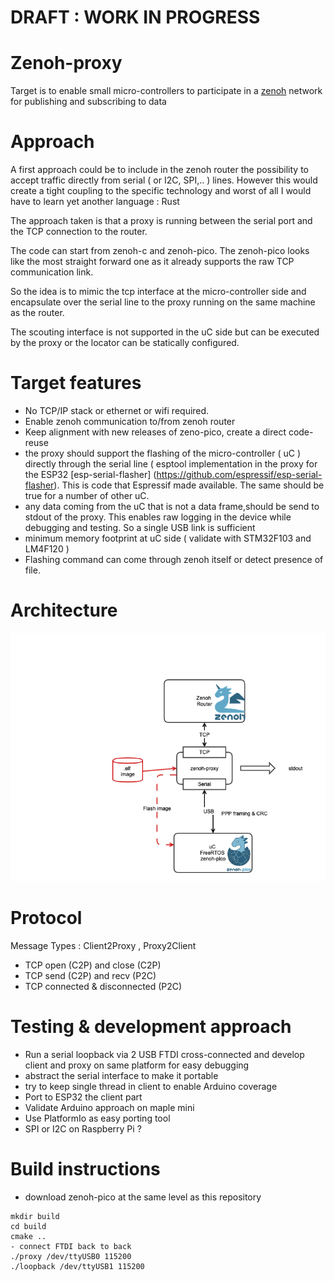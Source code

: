 # DRAFT : WORK IN PROGRESS
# Zenoh-proxy
Target is to enable small micro-controllers to participate in a [zenoh](http://zenoh.io) network for publishing and subscribing to data
# Approach
A first approach could be to include in the zenoh router the possibility to accept traffic directly from serial ( or I2C, SPI,.. ) lines. 
However this would create a tight coupling to the specific technology and worst of all I would have to learn yet another language : Rust

The approach taken is that a proxy is running between the serial port and the TCP connection to the router.

The code can start from zenoh-c and zenoh-pico. The zenoh-pico looks like the most straight forward one as it already supports the raw TCP communication link.

So the idea is to mimic the tcp interface at the micro-controller side and encapsulate over the serial line to the proxy running on the same machine as the router. 

The scouting interface is not supported in the uC side but can be executed by the proxy or the locator can be statically configured. 

# Target features 
- No TCP/IP stack or ethernet or wifi required.
- Enable zenoh communication to/from zenoh router
- Keep alignment with new releases of zeno-pico, create a direct code-reuse
- the proxy should support the flashing of the micro-controller ( uC ) directly through the serial line ( esptool implementation in the proxy for the ESP32 [esp-serial-flasher] (https://github.com/espressif/esp-serial-flasher). This is code that Espressif made available. The same should be true for a number of other uC.
- any data coming from the uC that is not a data frame,should be send to stdout of the proxy. This enables raw logging in the device while debugging and testing. So a single USB link is sufficient
- minimum memory footprint at uC side ( validate with STM32F103 and LM4F120 )
- Flashing command can come through zenoh itself or detect presence of file. 
# Architecture
<img src="docs/architecture.png">

# Protocol
Message Types : Client2Proxy , Proxy2Client
- TCP open (C2P) and close (C2P)
- TCP send (C2P) and recv (P2C)
- TCP connected & disconnected (P2C)

# Testing & development approach 
- Run a serial loopback via 2 USB FTDI cross-connected and develop client and proxy on same platform for easy debugging
- abstract the serial interface to make it portable 
- try to keep single thread in client to enable Arduino coverage
- Port to ESP32 the client part
- Validate Arduino approach on maple mini 
- Use PlatformIo as easy porting tool
- SPI or I2C on Raspberry Pi ? 

# Build instructions
- download zenoh-pico at the same level as this repository
```
mkdir build
cd build
cmake ..
- connect FTDI back to back 
./proxy /dev/ttyUSB0 115200
./loopback /dev/ttyUSB1 115200

```

